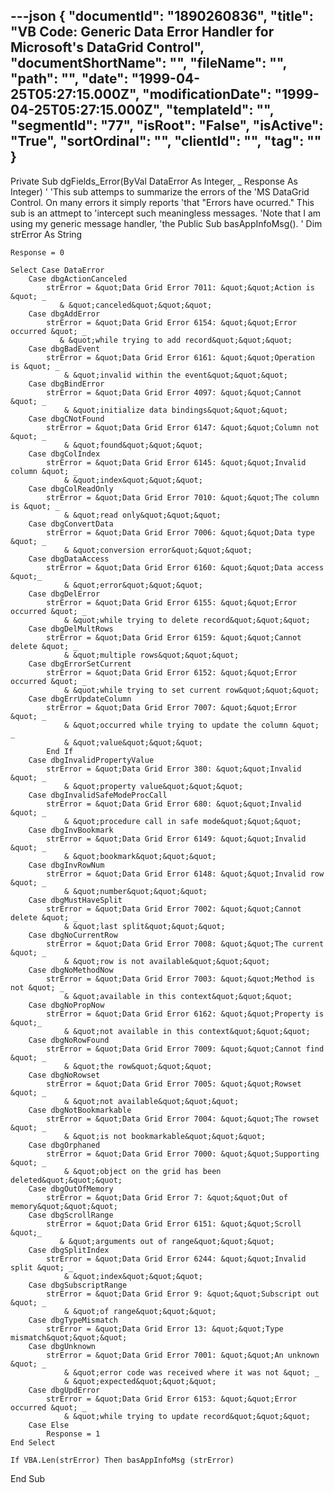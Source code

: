 ---json
{
  "documentId": "1890260836",
  "title": "VB Code: Generic Data Error Handler for Microsoft's DataGrid Control",
  "documentShortName": "",
  "fileName": "",
  "path": "",
  "date": "1999-04-25T05:27:15.000Z",
  "modificationDate": "1999-04-25T05:27:15.000Z",
  "templateId": "",
  "segmentId": "77",
  "isRoot": "False",
  "isActive": "True",
  "sortOrdinal": "",
  "clientId": "",
  "tag": ""
}
---

Private Sub dgFields_Error(ByVal DataError As Integer, _
    Response As Integer)
   '
   'This sub attemps to summarize the errors of the
   'MS DataGrid Control. On many errors it simply reports
   'that &quot;Errors have ocurred.&quot; This sub is an attmept to
   'intercept such meaningless messages.
   'Note that I am using my generic message handler,
   'the Public Sub basAppInfoMsg().
   '
    Dim strError As String
    
    Response = 0

    Select Case DataError
        Case dbgActionCanceled
            strError = &quot;Data Grid Error 7011: &quot;&quot;Action is &quot; _
               & &quot;canceled&quot;&quot;&quot;
        Case dbgAddError
            strError = &quot;Data Grid Error 6154: &quot;&quot;Error occurred &quot; _
               & &quot;while trying to add record&quot;&quot;&quot;
        Case dbgBadEvent
            strError = &quot;Data Grid Error 6161: &quot;&quot;Operation is &quot; _
                & &quot;invalid within the event&quot;&quot;&quot;
        Case dbgBindError
            strError = &quot;Data Grid Error 4097: &quot;&quot;Cannot &quot; _
                & &quot;initialize data bindings&quot;&quot;&quot;
        Case dbgCNotFound
            strError = &quot;Data Grid Error 6147: &quot;&quot;Column not &quot; _
                & &quot;found&quot;&quot;&quot;
        Case dbgColIndex
            strError = &quot;Data Grid Error 6145: &quot;&quot;Invalid column &quot; _
                & &quot;index&quot;&quot;&quot;
        Case dbgColReadOnly
            strError = &quot;Data Grid Error 7010: &quot;&quot;The column is &quot; _
                & &quot;read only&quot;&quot;&quot;
        Case dbgConvertData
            strError = &quot;Data Grid Error 7006: &quot;&quot;Data type &quot; _
                & &quot;conversion error&quot;&quot;&quot;
        Case dbgDataAccess
            strError = &quot;Data Grid Error 6160: &quot;&quot;Data access &quot;_
                & &quot;error&quot;&quot;&quot;
        Case dbgDelError
            strError = &quot;Data Grid Error 6155: &quot;&quot;Error occurred &quot; _
                & &quot;while trying to delete record&quot;&quot;&quot;
        Case dbgDelMultRows
            strError = &quot;Data Grid Error 6159: &quot;&quot;Cannot delete &quot; _
                & &quot;multiple rows&quot;&quot;&quot;
        Case dbgErrorSetCurrent
            strError = &quot;Data Grid Error 6152: &quot;&quot;Error occurred &quot; _
                & &quot;while trying to set current row&quot;&quot;&quot;
        Case dbgErrUpdateColumn
            strError = &quot;Data Grid Error 7007: &quot;&quot;Error &quot; _
                & &quot;occurred while trying to update the column &quot; _
                & &quot;value&quot;&quot;&quot;
            End If
        Case dbgInvalidPropertyValue
            strError = &quot;Data Grid Error 380: &quot;&quot;Invalid &quot; _
                & &quot;property value&quot;&quot;&quot;
        Case dbgInvalidSafeModeProcCall
            strError = &quot;Data Grid Error 680: &quot;&quot;Invalid &quot; _ 
                & &quot;procedure call in safe mode&quot;&quot;&quot;
        Case dbgInvBookmark
            strError = &quot;Data Grid Error 6149: &quot;&quot;Invalid &quot; _
                & &quot;bookmark&quot;&quot;&quot;
        Case dbgInvRowNum
            strError = &quot;Data Grid Error 6148: &quot;&quot;Invalid row &quot; _
                & &quot;number&quot;&quot;&quot;
        Case dbgMustHaveSplit
            strError = &quot;Data Grid Error 7002: &quot;&quot;Cannot delete &quot; _
                & &quot;last split&quot;&quot;&quot;
        Case dbgNoCurrentRow
            strError = &quot;Data Grid Error 7008: &quot;&quot;The current &quot; _
                & &quot;row is not available&quot;&quot;&quot;
        Case dbgNoMethodNow
            strError = &quot;Data Grid Error 7003: &quot;&quot;Method is not &quot; _
                & &quot;available in this context&quot;&quot;&quot;
        Case dbgNoPropNow
            strError = &quot;Data Grid Error 6162: &quot;&quot;Property is &quot;_
                & &quot;not available in this context&quot;&quot;&quot;
        Case dbgNoRowFound
            strError = &quot;Data Grid Error 7009: &quot;&quot;Cannot find &quot; _
                & &quot;the row&quot;&quot;&quot;
        Case dbgNoRowset
            strError = &quot;Data Grid Error 7005: &quot;&quot;Rowset &quot; _
                & &quot;not available&quot;&quot;&quot;
        Case dbgNotBookmarkable
            strError = &quot;Data Grid Error 7004: &quot;&quot;The rowset &quot; _
                & &quot;is not bookmarkable&quot;&quot;&quot;
        Case dbgOrphaned
            strError = &quot;Data Grid Error 7000: &quot;&quot;Supporting &quot; _
                & &quot;object on the grid has been deleted&quot;&quot;&quot;
        Case dbgOutOfMemory
            strError = &quot;Data Grid Error 7: &quot;&quot;Out of memory&quot;&quot;&quot;
        Case dbgScrollRange
            strError = &quot;Data Grid Error 6151: &quot;&quot;Scroll &quot;_
               & &quot;arguments out of range&quot;&quot;&quot;
        Case dbgSplitIndex
            strError = &quot;Data Grid Error 6244: &quot;&quot;Invalid split &quot; _
                & &quot;index&quot;&quot;&quot;
        Case dbgSubscriptRange
            strError = &quot;Data Grid Error 9: &quot;&quot;Subscript out &quot; _
                & &quot;of range&quot;&quot;&quot;
        Case dbgTypeMismatch
            strError = &quot;Data Grid Error 13: &quot;&quot;Type mismatch&quot;&quot;&quot;
        Case dbgUnknown
            strError = &quot;Data Grid Error 7001: &quot;&quot;An unknown &quot; _
                & &quot;error code was received where it was not &quot; _
                & &quot;expected&quot;&quot;&quot;
        Case dbgUpdError
            strError = &quot;Data Grid Error 6153: &quot;&quot;Error occurred &quot; _
                & &quot;while trying to update record&quot;&quot;&quot;
        Case Else
            Response = 1
    End Select
    
    If VBA.Len(strError) Then basAppInfoMsg (strError)
    
End Sub
